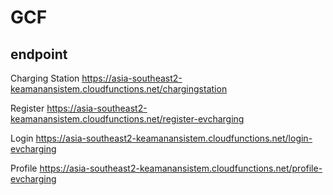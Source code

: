 # GCF

## endpoint

Charging Station
https://asia-southeast2-keamanansistem.cloudfunctions.net/chargingstation

Register
https://asia-southeast2-keamanansistem.cloudfunctions.net/register-evcharging

Login
https://asia-southeast2-keamanansistem.cloudfunctions.net/login-evcharging

Profile
https://asia-southeast2-keamanansistem.cloudfunctions.net/profile-evcharging